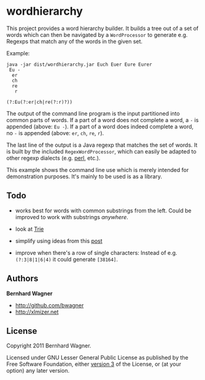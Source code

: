 wordhierarchy
=============

This project provides a word hierarchy builder.
It builds a tree out of a set of words which can then be navigated by a `WordProcessor` to generate e.g.
Regexps that match any of the words in the given set.

Example:

    java -jar dist/wordhierarchy.jar Euch Euer Eure Eurer
     Eu -
      er 
      ch 
      re 
       r 

    (?:Eu(?:er|ch|re(?:r)?))

The output of the command line program is the input partitioned into common parts of words.
If a part of a word does not complete a word, a ` - ` is appended (above: `Eu -`). If a part
of a word does indeed complete a word, no ` - ` is appended (above: `er`, `ch`, `re`, `r`).

The last line of the output is a Java regexp that matches the set of words. It is built by
the included `RegexWordProcessor`, which can easily be adapted to other regexp dialects
(e.g. [perl](http://perldoc.perl.org/perlfaq6.html), etc.).

This example shows the command line use which is merely intended for demonstration purposes.
It's mainly to be used is as a library.

Todo
-------
- works best for words with common substrings from the left.
  Could be improved to work with substrings *anywhere*.

- look at [Trie](http://en.wikipedia.org/wiki/Trie)

- simplify using ideas from this [post](http://stackoverflow.com/a/7433899/642750)

- improve when there's a row of single characters: Instead of e.g. `(?:3|8|1|6|4)` it could generate `[38164]`.

Authors
-------

**Bernhard Wagner**

+ http://github.com/bwagner
+ http://xlmizer.net

License
---------------------

Copyright 2011 Bernhard Wagner.

Licensed under GNU Lesser General Public License as published by the Free Software Foundation,
either [version 3](http://www.gnu.org/licenses/gpl-3.0.html) of the License, or (at your option) any later version.
